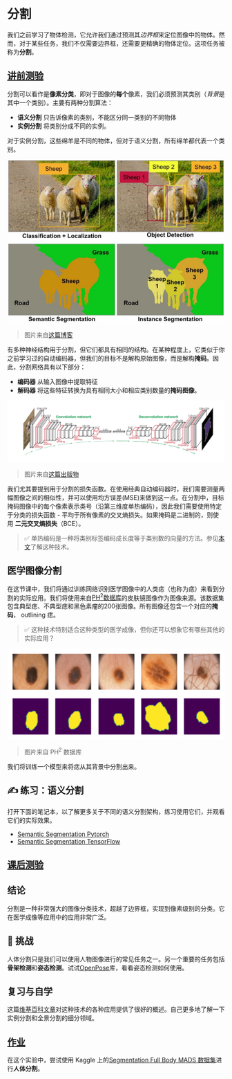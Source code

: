 # 分割

我们之前学习了物体检测，它允许我们通过预测其*边界框*来定位图像中的物体。然而，对于某些任务，我们不仅需要边界框，还需要更精确的物体定位。这项任务被称为**分割**。

## [讲前测验](https://red-field-0a6ddfd03.1.azurestaticapps.net/quiz/112)

分割可以看作是**像素分类**，即对于图像的**每个**像素，我们必须预测其类别（*背景*是其中一个类别）。主要有两种分割算法：

* **语义分割** 只告诉像素的类别，不能区分同一类别的不同物体
* **实例分割** 将类别分成不同的实例。

对于实例分割，这些绵羊是不同的物体，但对于语义分割，所有绵羊都代表一个类别。

![Instance vs Semantic Segmentation](images/instance_vs_semantic.jpeg)

> 图片来自[这篇博客](https://nirmalamurali.medium.com/image-classification-vs-semantic-segmentation-vs-instance-segmentation-625c33a08d50)

有多种神经结构用于分割，但它们都具有相同的结构。在某种程度上，它类似于你之前学习过的自动编码器，但我们的目标不是解构原始图像，而是解构**掩码**。因此，分割网络具有以下部分：

* **编码器** 从输入图像中提取特征
* **解码器** 将这些特征转换为具有相同大小和相应类别数量的**掩码图像**。

![Segmentation Example](images/segm.png)

> 图片来自[这篇出版物](https://arxiv.org/pdf/2001.05566.pdf)

我们尤其要提到用于分割的损失函数。在使用经典自动编码器时，我们需要测量两幅图像之间的相似性，并可以使用均方误差(MSE)来做到这一点。在分割中，目标掩码图像中的每个像素表示类号（沿第三维度单热编码），因此我们需要使用特定于分类的损失函数 - 平均于所有像素的交叉熵损失。如果掩码是二进制的，则使用 **二元交叉熵损失**（BCE）。

> ✅ 单热编码是一种将类别标签编码成长度等于类别数的向量的方法。参见[本文](https://datagy.io/sklearn-one-hot-encode/)了解这种技术。

## 医学图像分割

在这节课中，我们将通过训练网络识别医学图像中的人类痣（也称为痣）来看到分割的实际应用。我们将使用来自<a href="https://www.fc.up.pt/addi/ph2%20database.html">PH<sup>2</sup>数据库</a>的皮肤镜图像作为图像来源。该数据集包含典型痣、不典型痣和黑色素瘤的200张图像。所有图像还包含一个对应的**掩码**， outlining 痣。

> ✅ 这种技术特别适合这种类型的医学成像，但你还可以想象它有哪些其他的实际应用？

![navi](images/navi.png)

> 图片来自 PH<sup>2</sup> 数据库

我们将训练一个模型来将痣从其背景中分割出来。

## ✍️ 练习：语义分割

打开下面的笔记本，以了解更多关于不同的语义分割架构，练习使用它们，并观看它们的实际效果。

* [Semantic Segmentation Pytorch](SemanticSegmentationPytorch.ipynb)
* [Semantic Segmentation TensorFlow](SemanticSegmentationTF.ipynb)

## [课后测验](https://red-field-0a6ddfd03.1.azurestaticapps.net/quiz/212)

## 结论

分割是一种非常强大的图像分类技术，超越了边界框，实现到像素级别的分类。它在医学成像等应用中的应用非常广泛。

## 🚀 挑战

人体分割只是我们可以使用人物图像进行的常见任务之一。另一个重要的任务包括**骨架检测**和**姿态检测**。试试[OpenPose](https://github.com/CMU-Perceptual-Computing-Lab/openpose)库，看看姿态检测如何使用。

## 复习与自学

这篇[维基百科文章](https://wikipedia.org/wiki/Image_segmentation)对这种技术的各种应用提供了很好的概述。自己更多地了解一下实例分割和全景分割的细分领域。

## [作业](lab/README.md)

在这个实验中，尝试使用 Kaggle 上的[Segmentation Full Body MADS 数据集](https://www.kaggle.com/datasets/tapakah68/segmentation-full-body-mads-dataset)进行**人体分割**。